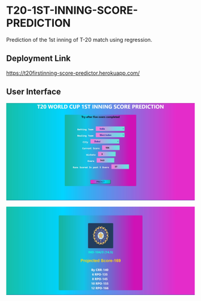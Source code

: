 # T20-1ST-INNING-SCORE-PREDICTION
Prediction of the 1st inning of T-20 match using regression.


## Deployment Link

https://t20firstinning-score-predictor.herokuapp.com/

## User Interface
![](https://github.com/adityanaranje/T20-1ST-INNING-SCORE-PREDICTION/blob/main/static/worldcup1.jpg)

![](https://github.com/adityanaranje/T20-1ST-INNING-SCORE-PREDICTION/blob/main/static/worldcup2.jpg)
